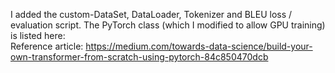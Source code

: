 I added the custom-DataSet, DataLoader, Tokenizer and BLEU loss / evaluation script. The PyTorch class (which I modified to allow GPU training) is listed here:  
Reference article: https://medium.com/towards-data-science/build-your-own-transformer-from-scratch-using-pytorch-84c850470dcb  